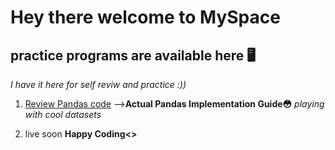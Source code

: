 # Hey there welcome to MySpace
## practice programs are available here 🖥️
*I have it here for self reviw and practice :))* 

1. [Review Pandas code](https://github.com/22Ujjwal/MySpace/blob/main/pandasbrushup.ipynb) -->**Actual Pandas Implementation Guide😳** *playing with cool datasets*       
      
2. live soon
**Happy Coding<>**
